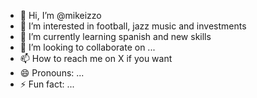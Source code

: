- 👋 Hi, I’m @mikeizzo
- 👀 I’m interested in football, jazz music and investments
- 🌱 I’m currently learning spanish and new skills
- 💞️ I’m looking to collaborate on ...
- 📫 How to reach me on X if you want
- 😄 Pronouns: ...
- ⚡ Fun fact: ...

<!---
mikeizzo/mikeizzo is a ✨ special ✨ repository because its `README.md` (this file) appears on your GitHub profile.
You can click the Preview link to take a look at your changes.
--->
